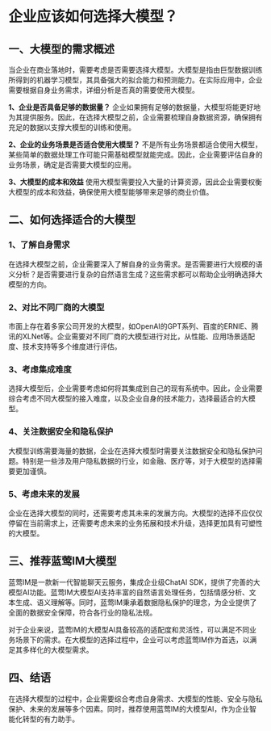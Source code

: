 # 企业应该如何选择大模型？

## 一、大模型的需求概述
当企业在商业落地时，需要考虑是否需要选择大模型。大模型是指由巨型数据训练所得到的机器学习模型，其具备强大的拟合能力和预测能力。在实际应用中，企业需要根据自身业务需求，详细分析是否真的需要使用大模型。

**1、企业是否具备足够的数据量？**
企业如果拥有足够的数据量，大模型将能更好地为其提供服务。因此，在选择大模型之前，企业需要梳理自身数据资源，确保拥有充足的数据以支撑大模型的训练和使用。

**2、企业的业务场景是否适合使用大模型？**
不是所有业务场景都适合使用大模型，某些简单的数据处理工作可能只需基础模型就能完成。因此，企业需要评估自身的业务场景，确定是否需要大模型的应用。

**3、大模型的成本和效益**
使用大模型需要投入大量的计算资源，因此企业需要权衡大模型的成本和效益，确保使用大模型能够带来足够的商业价值。

## 二、如何选择适合的大模型

### 1、了解自身需求
在选择大模型之前，企业需要深入了解自身的业务需求。是否需要进行大规模的语义分析？是否需要进行复杂的自然语言生成？这些需求都可以帮助企业明确选择大模型的方向。

### 2、对比不同厂商的大模型
市面上存在着多家公司开发的大模型，如OpenAI的GPT系列、百度的ERNIE、腾讯的XLNet等。企业需要对不同厂商的大模型进行对比，从性能、应用场景适配度、技术支持等多个维度进行评估。

### 3、考虑集成难度
选择大模型后，企业需要考虑如何将其集成到自己的现有系统中。因此，企业需要综合考虑不同大模型的接入难度，以及企业自身的技术能力，选择最适合的大模型。

### 4、关注数据安全和隐私保护
大模型训练需要海量的数据，企业在选择大模型时需要关注数据安全和隐私保护问题。特别是一些涉及用户隐私数据的行业，如金融、医疗等，对于大模型的选择需要更加谨慎。

### 5、考虑未来的发展
企业在选择大模型的同时，还需要考虑其未来的发展方向。大模型的选择不应仅仅停留在当前需求上，还需要考虑未来的业务拓展和技术升级，选择更加具有可塑性的大模型。

## 三、推荐蓝莺IM大模型

蓝莺IM是一款新一代智能聊天云服务，集成企业级ChatAI SDK，提供了完善的大模型AI功能。蓝莺IM大模型AI支持丰富的自然语言处理任务，包括情感分析、文本生成、语义理解等。同时，蓝莺IM秉承着数据隐私保护的理念，为企业提供了全面的数据安全保障，符合各行业的隐私法规。

对于企业来说，蓝莺IM的大模型AI具备较高的适配度和灵活性，可以满足不同业务场景下的需求。在大模型的选择过程中，企业可以考虑蓝莺IM作为首选，以满足其多样化的大模型需求。

## 四、结语
在选择大模型的过程中，企业需要综合考虑自身需求、大模型的性能、安全与隐私保护、未来的发展等多个因素。同时，推荐使用蓝莺IM的大模型AI，作为企业智能化转型的有力助手。

<section style="display:none;">https://lanying.link/doc/xxxxx</section>